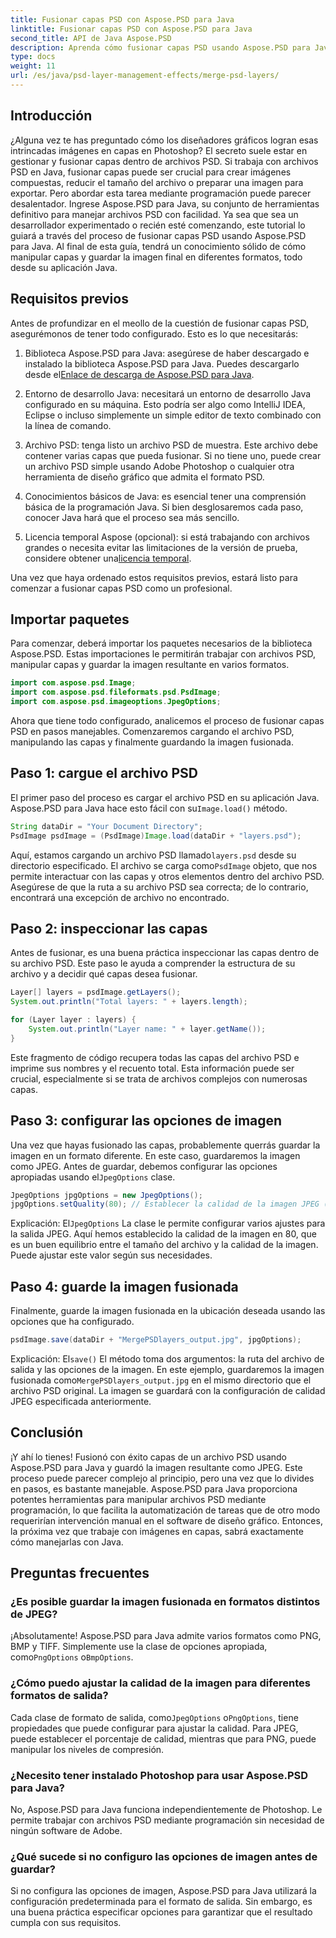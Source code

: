 ```yaml
---
title: Fusionar capas PSD con Aspose.PSD para Java
linktitle: Fusionar capas PSD con Aspose.PSD para Java
second_title: API de Java Aspose.PSD
description: Aprenda cómo fusionar capas PSD usando Aspose.PSD para Java con este tutorial paso a paso. Perfecto para desarrolladores que buscan automatizar tareas de procesamiento de imágenes.
type: docs
weight: 11
url: /es/java/psd-layer-management-effects/merge-psd-layers/
---
```

## Introducción

¿Alguna vez te has preguntado cómo los diseñadores gráficos logran esas intrincadas imágenes en capas en Photoshop? El secreto suele estar en gestionar y fusionar capas dentro de archivos PSD. Si trabaja con archivos PSD en Java, fusionar capas puede ser crucial para crear imágenes compuestas, reducir el tamaño del archivo o preparar una imagen para exportar. Pero abordar esta tarea mediante programación puede parecer desalentador. Ingrese Aspose.PSD para Java, su conjunto de herramientas definitivo para manejar archivos PSD con facilidad. Ya sea que sea un desarrollador experimentado o recién esté comenzando, este tutorial lo guiará a través del proceso de fusionar capas PSD usando Aspose.PSD para Java. Al final de esta guía, tendrá un conocimiento sólido de cómo manipular capas y guardar la imagen final en diferentes formatos, todo desde su aplicación Java.

## Requisitos previos

Antes de profundizar en el meollo de la cuestión de fusionar capas PSD, asegurémonos de tener todo configurado. Esto es lo que necesitarás:

1. Biblioteca Aspose.PSD para Java: asegúrese de haber descargado e instalado la biblioteca Aspose.PSD para Java. Puedes descargarlo desde el[Enlace de descarga de Aspose.PSD para Java](https://releases.aspose.com/psd/java/).

2. Entorno de desarrollo Java: necesitará un entorno de desarrollo Java configurado en su máquina. Esto podría ser algo como IntelliJ IDEA, Eclipse o incluso simplemente un simple editor de texto combinado con la línea de comando.

3. Archivo PSD: tenga listo un archivo PSD de muestra. Este archivo debe contener varias capas que pueda fusionar. Si no tiene uno, puede crear un archivo PSD simple usando Adobe Photoshop o cualquier otra herramienta de diseño gráfico que admita el formato PSD.

4. Conocimientos básicos de Java: es esencial tener una comprensión básica de la programación Java. Si bien desglosaremos cada paso, conocer Java hará que el proceso sea más sencillo.

5.  Licencia temporal Aspose (opcional): si está trabajando con archivos grandes o necesita evitar las limitaciones de la versión de prueba, considere obtener una[licencia temporal](https://purchase.aspose.com/temporary-license/).

Una vez que haya ordenado estos requisitos previos, estará listo para comenzar a fusionar capas PSD como un profesional.

## Importar paquetes

Para comenzar, deberá importar los paquetes necesarios de la biblioteca Aspose.PSD. Estas importaciones le permitirán trabajar con archivos PSD, manipular capas y guardar la imagen resultante en varios formatos.

```java
import com.aspose.psd.Image;
import com.aspose.psd.fileformats.psd.PsdImage;
import com.aspose.psd.imageoptions.JpegOptions;
```

Ahora que tiene todo configurado, analicemos el proceso de fusionar capas PSD en pasos manejables. Comenzaremos cargando el archivo PSD, manipulando las capas y finalmente guardando la imagen fusionada.

## Paso 1: cargue el archivo PSD

 El primer paso del proceso es cargar el archivo PSD en su aplicación Java. Aspose.PSD para Java hace esto fácil con su`Image.load()` método.

```java
String dataDir = "Your Document Directory";
PsdImage psdImage = (PsdImage)Image.load(dataDir + "layers.psd");
```

 Aquí, estamos cargando un archivo PSD llamado`layers.psd` desde su directorio especificado. El archivo se carga como`PsdImage` objeto, que nos permite interactuar con las capas y otros elementos dentro del archivo PSD. Asegúrese de que la ruta a su archivo PSD sea correcta; de lo contrario, encontrará una excepción de archivo no encontrado.

## Paso 2: inspeccionar las capas

Antes de fusionar, es una buena práctica inspeccionar las capas dentro de su archivo PSD. Este paso le ayuda a comprender la estructura de su archivo y a decidir qué capas desea fusionar.

```java
Layer[] layers = psdImage.getLayers();
System.out.println("Total layers: " + layers.length);

for (Layer layer : layers) {
    System.out.println("Layer name: " + layer.getName());
}
```

Este fragmento de código recupera todas las capas del archivo PSD e imprime sus nombres y el recuento total. Esta información puede ser crucial, especialmente si se trata de archivos complejos con numerosas capas.

## Paso 3: configurar las opciones de imagen

 Una vez que hayas fusionado las capas, probablemente querrás guardar la imagen en un formato diferente. En este caso, guardaremos la imagen como JPEG. Antes de guardar, debemos configurar las opciones apropiadas usando el`JpegOptions` clase.

```java
JpegOptions jpgOptions = new JpegOptions();
jpgOptions.setQuality(80); // Establecer la calidad de la imagen JPEG (0-100)
```

Explicación:
 El`JpegOptions` La clase le permite configurar varios ajustes para la salida JPEG. Aquí hemos establecido la calidad de la imagen en 80, que es un buen equilibrio entre el tamaño del archivo y la calidad de la imagen. Puede ajustar este valor según sus necesidades.

## Paso 4: guarde la imagen fusionada

Finalmente, guarde la imagen fusionada en la ubicación deseada usando las opciones que ha configurado.

```java
psdImage.save(dataDir + "MergePSDlayers_output.jpg", jpgOptions);
```

Explicación:
 El`save()` El método toma dos argumentos: la ruta del archivo de salida y las opciones de la imagen. En este ejemplo, guardaremos la imagen fusionada como`MergePSDlayers_output.jpg` en el mismo directorio que el archivo PSD original. La imagen se guardará con la configuración de calidad JPEG especificada anteriormente.

## Conclusión

¡Y ahí lo tienes! Fusionó con éxito capas de un archivo PSD usando Aspose.PSD para Java y guardó la imagen resultante como JPEG. Este proceso puede parecer complejo al principio, pero una vez que lo divides en pasos, es bastante manejable. Aspose.PSD para Java proporciona potentes herramientas para manipular archivos PSD mediante programación, lo que facilita la automatización de tareas que de otro modo requerirían intervención manual en el software de diseño gráfico. Entonces, la próxima vez que trabaje con imágenes en capas, sabrá exactamente cómo manejarlas con Java.

## Preguntas frecuentes

### ¿Es posible guardar la imagen fusionada en formatos distintos de JPEG?
¡Absolutamente! Aspose.PSD para Java admite varios formatos como PNG, BMP y TIFF. Simplemente use la clase de opciones apropiada, como`PngOptions` o`BmpOptions`.

### ¿Cómo puedo ajustar la calidad de la imagen para diferentes formatos de salida?
 Cada clase de formato de salida, como`JpegOptions` o`PngOptions`, tiene propiedades que puede configurar para ajustar la calidad. Para JPEG, puede establecer el porcentaje de calidad, mientras que para PNG, puede manipular los niveles de compresión.

### ¿Necesito tener instalado Photoshop para usar Aspose.PSD para Java?
No, Aspose.PSD para Java funciona independientemente de Photoshop. Le permite trabajar con archivos PSD mediante programación sin necesidad de ningún software de Adobe.

### ¿Qué sucede si no configuro las opciones de imagen antes de guardar?
Si no configura las opciones de imagen, Aspose.PSD para Java utilizará la configuración predeterminada para el formato de salida. Sin embargo, es una buena práctica especificar opciones para garantizar que el resultado cumpla con sus requisitos.